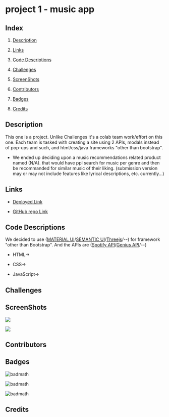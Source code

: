# project 1 - music app

## Index

1. [Description](#Description)

2. [Links](#Links)

3. [Code Descriptions](#Code%20Descriptions)

4. [Challenges](#Challenges)

5. [ScreenShots](#ScreenShots)

6. [Contributors](#Contributors)

7. [Badges](#Badges)

8. [Credits](#Credits)

## Description

This one is a project. Unlike Challenges it's a colab team work/effort on this one. Each team is tasked with creating a site using 2 APIs, modals instead of pop-ups and such, and html/css/java frameworks "other than bootstrap".

- We ended up deciding upon a music recommendations related product named (N/A). that would have ppl search for music per genre and then be recommanded for similar music of their liking. (submission version may or may not include features like lyrical descriptions, etc. currently...)

## Links

- [Deployed Link](--)

- [GitHub repo Link](https://github.com/)

## Code Descriptions

We decided to use ([MATERIAL UI](https://mui.com/)/[SEMANTIC UI](https://semantic-ui.com/)/[Threejs](https://threejs.org/)/--) for framework "other than Bootstrap". And the APIs are ([Spotify API](https://developer.spotify.com/)/[Genius API](https://docs.genius.com/)/--)

- HTML→

- CSS→

- JavaScript→

## Challenges

## ScreenShots

![](screenshots/)

![](screenshots/)

## Contributors

## Badges

![badmath](https://img.shields.io/badge/HTML-239120?style=for-the-badge&logo=html5&logoColor=white)

![badmath](https://img.shields.io/badge/CSS-Style-blue)

![badmath](https://img.shields.io/badge/JS-JavaScript-yellow)

## Credits
